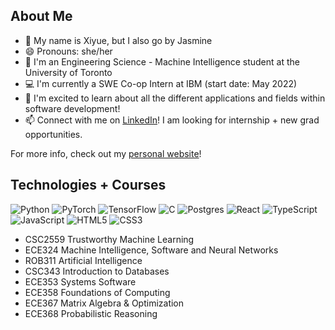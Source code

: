 ## About Me
- 👋 My name is Xiyue, but I also go by Jasmine
- 😄 Pronouns: she/her
- 🌱 I'm an Engineering Science - Machine Intelligence student at the University of Toronto
- 💻 I'm currently a SWE Co-op Intern at IBM (start date: May 2022)
- 💬 I'm excited to learn about all the different applications and fields within software development!
- 📫 Connect with me on [LinkedIn](https://www.linkedin.com/in/xiyue-jasmine-zhang/)! I am looking for internship + new grad opportunities.

For more info, check out my [personal website](https://xiyuezhang.gatsbyjs.io/)!

## Technologies + Courses 
![Python](https://img.shields.io/badge/python-3670A0?style=for-the-badge&logo=python&logoColor=ffdd54)
![PyTorch](https://img.shields.io/badge/PyTorch-%23EE4C2C.svg?style=for-the-badge&logo=PyTorch&logoColor=white)
![TensorFlow](https://img.shields.io/badge/TensorFlow-%23FF6F00.svg?style=for-the-badge&logo=TensorFlow&logoColor=white)
![C](https://img.shields.io/badge/c-%2300599C.svg?style=for-the-badge&logo=c&logoColor=white)
![Postgres](https://img.shields.io/badge/postgres-%23316192.svg?style=for-the-badge&logo=postgresql&logoColor=white)
![React](https://img.shields.io/badge/react-%2320232a.svg?style=for-the-badge&logo=react&logoColor=%2361DAFB)
![TypeScript](https://img.shields.io/badge/typescript-%23007ACC.svg?style=for-the-badge&logo=typescript&logoColor=white)
![JavaScript](https://img.shields.io/badge/javascript-%23323330.svg?style=for-the-badge&logo=javascript&logoColor=%23F7DF1E)
![HTML5](https://img.shields.io/badge/html5-%23E34F26.svg?style=for-the-badge&logo=html5&logoColor=white)
![CSS3](https://img.shields.io/badge/css3-%231572B6.svg?style=for-the-badge&logo=css3&logoColor=white)

- CSC2559 Trustworthy Machine Learning
- ECE324 Machine Intelligence, Software and Neural Networks
- ROB311 Artificial Intelligence
- CSC343 Introduction to Databases
- ECE353 Systems Software
- ECE358 Foundations of Computing
- ECE367 Matrix Algebra & Optimization
- ECE368 Probabilistic Reasoning

<!--
**JasmineZhangxyz/JasmineZhangxyz** is a ✨ _special_ ✨ repository because its `README.md` (this file) appears on your GitHub profile.

Here are some ideas to get you started:

- 🔭 I’m currently working on ...
- 👯 I’m looking to collaborate on ...
- 🤔 I’m looking for help with ...
- 💬 Ask me about ...
- ⚡ Fun fact: ...


Ideas to add?
- Fun fact
- Ethical AI
-->
